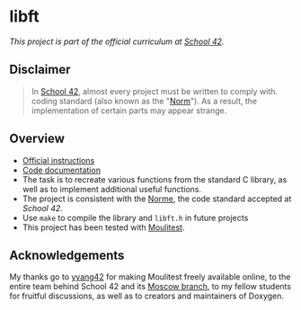 # libft

*This project is part of the official curriculum at [School 42](https://en.wikipedia.org/wiki/42_(school)).*

## Disclaimer
> In [School 42](https://en.wikipedia.org/wiki/42_(school)), almost every project must be written to comply with. coding standard (also known as the "[Norm](./docs/subjects/norme.en.pdf)"). As a result, the implementation of certain parts may appear strange.


## Overview


* [Official instructions](docs/subjects/libft.en.pdf)
* [Code documentation](https://almayor.github.io/libft/)
* The task is to recreate various functions from the standard C library, as well as to implement additional useful functions.
* The project is consistent with the [Norme](docs/subjects/norme.en.pdf), the code standard accepted at *School 42*.
* Use `make` to compile the library and `libft.h` in future projects
* This project has been tested with [Moulitest](https://github.com/yyang42/moulitest).

## Acknowledgements

My thanks go to [yyang42](https://github.com/yyang42) for making Moulitest freely available online, to the entire team behind School 42 and its [Moscow branch](https://21-school.ru
), to my fellow students for fruitful discussions, as well as to creators and maintainers of Doxygen.

